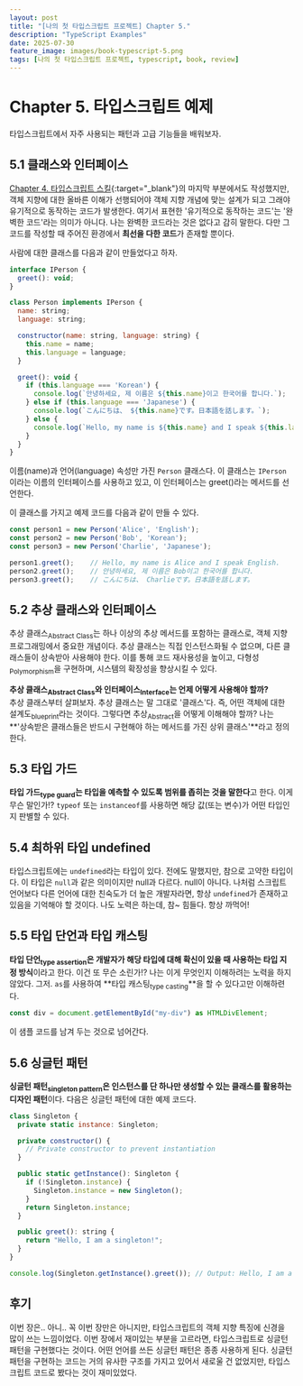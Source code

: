 ```yaml
---
layout: post
title: "[나의 첫 타입스크립트 프로젝트] Chapter 5."
description: "TypeScript Examples"
date: 2025-07-30
feature_image: images/book-typescript-5.png
tags: [나의 첫 타입스크립트 프로젝트, typescript, book, review]
---
```


# Chapter 5. 타입스크립트 예제

타입스크립트에서 자주 사용되는 패턴과 고급 기능들을 배워보자.

<!--more-->

## 5.1 클래스와 인터페이스

[Chapter 4. 타입스크립트 스킬](https://wowpeter.github.io/infinity-loop/typescript-skills){:target="_blank"}의 마지막 부분에서도 작성했지만,
객체 지향에 대한 올바른 이해가 선행되어야 객체 지향 개념에 맞는 설계가 되고 그래야 유기적으로 동작하는 코드가 발생한다.
여기서 표현한 '유기적으로 동작하는 코드'는 '완벽한 코드'라는 의미가 아니다. 나는 완벽한 코드라는 것은 없다고 감히 말한다.
다만 그 코드를 작성할 때 주어진 환경에서 **최선을 다한 코드**가 존재할 뿐이다.

사람에 대한 클래스를 다음과 같이 만들었다고 하자.
```javascript
interface IPerson {
  greet(): void;
}

class Person implements IPerson {
  name: string;
  language: string;

  constructor(name: string, language: string) {
    this.name = name;
    this.language = language;
  }

  greet(): void {
    if (this.language === 'Korean') { 
      console.log(`안녕하세요, 제 이름은 ${this.name}이고 한국어를 합니다.`);
    } else if (this.language === 'Japanese') {
      console.log(`こんにちは、 ${this.name}です。日本語を話します。`);
    } else {
      console.log(`Hello, my name is ${this.name} and I speak ${this.language}.`);
    } 
  }
}
```
이름(name)과 언어(language) 속성만 가진 `Person` 클래스다.
이 클래스는 `IPerson`이라는 이름의 인터페이스를 사용하고 있고, 이 인터페이스는 greet()라는 메서드를 선언한다.

이 클래스를 가지고 예제 코드를 다음과 같이 만들 수 있다.
```javascript
const person1 = new Person('Alice', 'English');
const person2 = new Person('Bob', 'Korean');
const person3 = new Person('Charlie', 'Japanese');

person1.greet();    // Hello, my name is Alice and I speak English.
person2.greet();    // 안녕하세요, 제 이름은 Bob이고 한국어를 합니다.
person3.greet();    // こんにちは、 Charlieです。日本語を話します。
```

## 5.2 추상 클래스와 인터페이스

추상 클래스<sub>Abstract Class</sub>는 하나 이상의 추상 메서드를 포함하는 클래스로, 객체 지향 프로그래밍에서 중요한 개념이다.
추상 클래스는 직접 인스턴스화될 수 없으며, 다른 클래스들이 상속받아 사용해야 한다.
이를 통해 코드 재사용성을 높이고, 다형성<sub>Polymorphism</sub>을 구현하며, 시스템의 확장성을 향상시킬 수 있다. 

**추상 클래스<sub>Abstract Class</sub>와 인터페이스<sub>Interface</sub>는 언제 어떻게 사용해야 할까?**<br />
추상 클래스부터 살펴보자. 추상 클래스는 말 그대로 '클래스'다. 즉, 어떤 객체에 대한 설계도<sub>blueprint</sub>라는 것이다.
그렇다면 추상<sub>Abstract</sub>을 어떻게 이해해야 할까? 나는 **'상속받은 클래스들은 반드시 구현해야 하는 메서드를 가진 상위 클래스'**라고 정의한다.

## 5.3 타입 가드

**타입 가드<sub>type guard</sub>는 타입을 예측할 수 있도록 범위를 좁히는 것을 말한다**고 한다. 이게 무슨 말인가!?
`typeof` 또는 `instanceof`를 사용하면 해당 값(또는 변수)가 어떤 타입인지 판별할 수 있다.

## 5.4 최하위 타입 undefined

타입스크립트에는 `undefined`라는 타입이 있다. 전에도 말했지만, 참으로 고약한 타입이다. 이 타입은 `null`과 같은 의미이지만 null과 다르다. null이 아니다.
나처럼 스크립트 언어보다 다른 언어에 대한 친숙도가 더 높은 개발자라면, 항상 `undefined`가 존재하고 있음을 기억해야 할 것이다.
나도 노력은 하는데, 참~ 힘들다. 항상 까먹어!

## 5.5 타입 단언과 타입 캐스팅

**타입 단언<sub>type assertion</sub>은 개발자가 해당 타입에 대해 확신이 있을 때 사용하는 타입 지정 방식**이라고 한다. 이건 또 무슨 소린가!?
나는 이게 무엇인지 이해하려는 노력을 하지 않았다. 그저. `as`를 사용하여 **타입 캐스팅<sub>type casting</sub>**을 할 수 있다고만 이해하련다.

```javascript
const div = document.getElementById("my-div") as HTMLDivElement;
```
이 샘플 코드를 남겨 두는 것으로 넘어간다.

## 5.6 싱글턴 패턴

**싱글턴 패턴<sub>singleton pattern</sub>은 인스턴스를 단 하나만 생성할 수 있는 클래스를 활용하는 디자인 패턴**이다. 
다음은 싱글턴 패턴에 대한 예제 코드다.

```javascript
class Singleton {
  private static instance: Singleton;

  private constructor() {
    // Private constructor to prevent instantiation
  }

  public static getInstance(): Singleton {
    if (!Singleton.instance) {
      Singleton.instance = new Singleton();
    }
    return Singleton.instance;
  }

  public greet(): string {
    return "Hello, I am a singleton!";
  }
}

console.log(Singleton.getInstance().greet()); // Output: Hello, I am a singleton!
```

## 후기

이번 장은.. 아니.. 꼭 이번 장만은 아니지만, 타입스크립트의 객체 지향 특징에 신경을 많이 쓰는 느낌이었다.
이번 장에서 재미있는 부분을 고르라면, 타입스크립트로 싱글턴 패턴을 구현했다는 것이다. 어떤 언어를 쓰든 싱글턴 패턴은 종종 사용하게 된다.
싱글턴 패턴을 구현하는 코드는 거의 유사한 구조를 가지고 있어서 새로울 건 없었지만, 타입스크립트 코드로 봤다는 것이 재미있었다.
